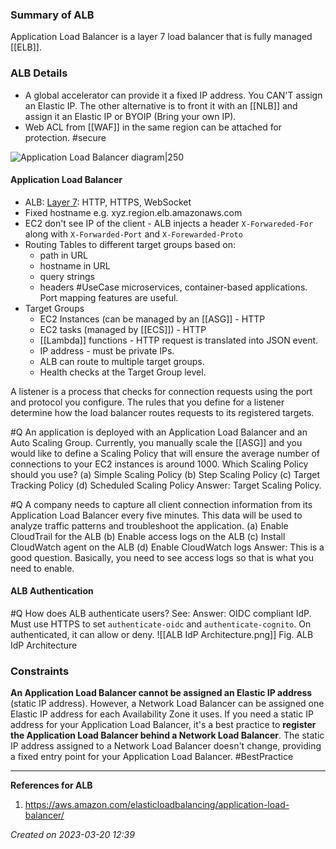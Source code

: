 ### Summary of ALB
Application Load Balancer is a layer 7 load balancer that is fully managed [[ELB]].
### ALB Details

- A global accelerator can provide it a fixed IP address. You CAN'T assign an Elastic IP. The other alternative is to front it with an [[NLB]] and assign it an Elastic IP or BYOIP (Bring your own IP). 
- Web ACL from [[WAF]] in the same region can be attached for protection. #secure 

![Application Load Balancer diagram|250](https://s3.us-east-1.amazonaws.com/elb-polaris-cdk-assets-us-east-1-prod/2023-02-21T01-06-41_f711e1f2085536cdd2e5cf3814c3b7f9a49425fa46543744dace8418e82c80dc/Static/ALBdiagram.svg)

#### Application Load Balancer
- ALB: [Layer 7](OSI.md#Layer%207): HTTP, HTTPS, WebSocket
- Fixed hostname e.g. xyz.region.elb.amazonaws.com
- EC2 don't see IP of the client - ALB injects a header `X-Forwareded-For` along with `X-Forwarded-Port` and `X-Forewarded-Proto`
- Routing Tables to different target groups based on:
	- path in URL
	- hostname in URL
	- query strings
	- headers
#UseCase microservices, container-based applications. Port mapping features are useful.
- Target Groups
	- EC2 Instances (can be managed by an [[ASG]] - HTTP
	- EC2 tasks (managed by [[ECS]]) - HTTP
	- [[Lambda]] functions - HTTP request is translated into JSON event.
	- IP address - must be private IPs.
	- ALB can route to multiple target groups.
	- Health checks at the Target Group level.

A listener is a process that checks for connection requests using the port and protocol you configure. The rules that you define for a listener determine how the load balancer routes requests to its registered targets.

#Q An application is deployed with an Application Load Balancer and an Auto Scaling Group. Currently, you manually scale the [[ASG]] and you would like to define a Scaling Policy that will ensure the average number of connections to your EC2 instances is around 1000. Which Scaling Policy should you use?
(a) Simple Scaling Policy
(b) Step Scaling Policy
(c) Target Tracking Policy
(d) Scheduled Scaling Policy
Answer: Target Scaling Policy.

#Q A company needs to capture all client connection information from its Application Load Balancer every five minutes. This data will be used to analyze traffic patterns and troubleshoot the application. 
(a) Enable CloudTrail for the ALB
(b) Enable access logs on the ALB
(c) Install CloudWatch agent on the ALB
(d) Enable CloudWatch logs
Answer: This is a good question. Basically, you need to see access logs so that is what you need to enable.

#### ALB Authentication
#Q How does ALB authenticate users?
See:
Answer: OIDC compliant IdP. Must use HTTPS to set `authenticate-oidc` and `authenticate-cognito`. On authenticated, it can allow or deny.
![[ALB IdP Architecture.png]]
Fig. ALB IdP Architecture

### Constraints

**An Application Load Balancer cannot be assigned an Elastic IP address** (static IP address). However, a Network Load Balancer can be assigned one Elastic IP address for each Availability Zone it uses. 
If you need a static IP address for your Application Load Balancer, it's a best practice to **register the Application Load Balancer behind a Network Load Balancer**. The static IP address assigned to a Network Load Balancer doesn't change, providing a fixed entry point for your Application Load Balancer. #BestPractice 

---
**References for ALB**
1. https://aws.amazon.com/elasticloadbalancing/application-load-balancer/ 
 
*Created on 2023-03-20 12:39*